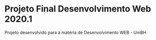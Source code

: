 # Projeto Final Desenvolvimento Web 2020.1
 Projeto desenvolvido para a matéria de Desenvolvimento WEB - UniBH
